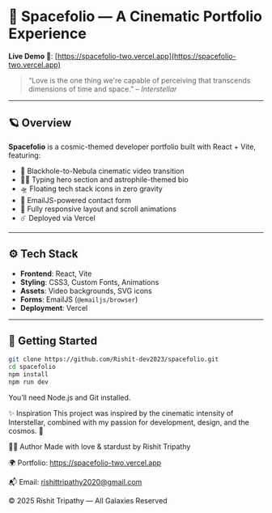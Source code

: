 # 🌌 Spacefolio — A Cinematic Portfolio Experience

**Live Demo 🚀**: [https://spacefolio-two.vercel.app](https://spacefolio-two.vercel.app)

> “Love is the one thing we're capable of perceiving that transcends dimensions of time and space.” – *Interstellar*

---

## 🪐 Overview

**Spacefolio** is a cosmic-themed developer portfolio built with React + Vite, featuring:

- 🔭 Blackhole-to-Nebula cinematic video transition  
- 👨‍🚀 Typing hero section and astrophile-themed bio  
- 🛸 Floating tech stack icons in zero gravity  
- 💌 EmailJS-powered contact form  
- 🌠 Fully responsive layout and scroll animations  
- ☄️ Deployed via Vercel

---

## ⚙️ Tech Stack

- **Frontend**: React, Vite  
- **Styling**: CSS3, Custom Fonts, Animations  
- **Assets**: Video backgrounds, SVG icons  
- **Forms**: EmailJS (`@emailjs/browser`)  
- **Deployment**: Vercel  

---

## 🚀 Getting Started

```bash
git clone https://github.com/Rishit-dev2023/spacefolio.git
cd spacefolio
npm install
npm run dev
```
You’ll need Node.js and Git installed.

✨ Inspiration
This project was inspired by the cinematic intensity of Interstellar, combined with my passion for development, design, and the cosmos. 🌌

👨‍💻 Author
Made with love & stardust by Rishit Tripathy

🌍 Portfolio: https://spacefolio-two.vercel.app

📬 Email: rishittripathy2020@gmail.com

© 2025 Rishit Tripathy — All Galaxies Reserved
